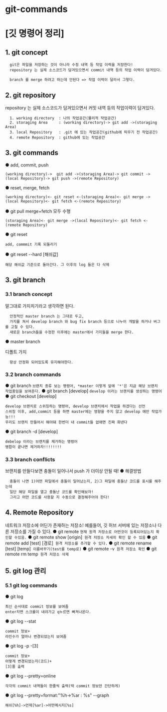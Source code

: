 # git-commands
[깃 명령어 정리]
================

## 1. git concept
```
  git은 파일을 저장하는 것이 아니라 수정 내역 등 작업 이력을 저장한다!
  repository 는 실제 소스코드가 담겨있으면서 commit 내역 등의 작업 이력이 담겨있다.

  branch 를 merge 하려고 하는데 안된다 => 작업 이력이 달라서 그렇다.
```

## 2. git repository
repository 는 실제 소스코드가 담겨있으면서 커밋 내역 등의 작업이력이 담겨있다.
```
  1. working directory  : 나의 작업공간(물리적 작업공간)
  2. storaging Area     : (working directory)-> git add ->(storaging Area)
  3. local Repository   : .git 에 있는 작업공간(github에 띄우기 전 작업공간)
  4. remote Repository  : github에 있는 작업공간
```

## 3. git commands
● add, commit, push
```
(working directory)->  git add ->(storaging Area)-> git commit ->(local Repository)-> git push ->(remote Repository)
```
● reset, merge, fetch
```
(working directory)<- git reset <-(storaging Area)<- git merge ->(local Repository)<- git fetch <-(remote Repository)
```
● git pull
merge+fetch 모두 수행
```
(storaging Area)<- git merge ->(local Repository)<- git fetch <-(remote Repository)
```
● git reset
```
add, commmit 기록 되돌리기
```
● git reset --hard [해쉬값]
```
해당 해쉬값 기준으로 돌아간다. 그 이후의 log 들은 다 삭제
```

## 3. git branch
### 3.1 branch concept

말그대로 가지치기라고 생각하면 된다.
```
  안정적인 master branch 는 그대로 두고,
  가지를 쳐서 develop branch 와 bug fix branch 등으로 나누어 개발을 하거나 버그를 고칠 수 있다.
  새로운 branch들을 수정한 이후에는 master에서 가지들을 merge 한다.
```
● master branch

디폴트 가지

```  항상 안정화 되어있도록 유지해야한다.```

### 3.2 branch commands
● git branch
```브랜치 종류 보는 명령어, *master 이렇게 앞에 '*'은 지금 해당 브랜치 작업중임을 보여준다.```
● git branch [develop]
```develop 이라는 브랜치를 생성하는 명령어```
● git checkout [develop]
  ```
  develop 브랜치로 스위칭하는 명령어, develop 브랜치에서 작업을 하겠다는 선언
  스위칭 이후, add,commit 등을 하면 master에는 영향을 주지 않고 develop 에만 작업가능!!!
  우리도 브랜치 만들어서 해야돼 한번더 내 commit들 없애면 진짜 화낸다
  ```
● git branch -d [develop]
  ```
  debelop 이라는 브랜치를 제거하는 명령어
  병합이 끝나면 제거하자!!!!!!!!
  ```
### 3.3 branch conflicts
브랜치를 만들다보면 충돌이 일어나서 push 가 더이상 안될 때!
● 해결방법
```
  충돌이 나면 1)어떤 파일에서 충돌이 일어났는지, 2)그 파일에 충돌난 코드를 표시를 해주는데
  일단 해당 파일을 열고 충돌난 코드를 확인해보자!
  그리고 어떤 코드를 사용할 지 수동으로 결정해주어야 한다!
```

## 4. Remote Repository
네트워크 저장소에 어딘가 존재하는 저장소!
예를들어, 깃 허브 서버에 있는 저장소나 다른 저장소를 가질 수 있다.
● git remote
```현재 원격 저장소로 어떤것이 등록되어있는지 확인할 수있음.```
● git remote show [origin]```
  원격 저장소 자세히 확인 할 수 있음```
● git remote add [test] [경로]```
  원격 저장소를 추가할 수 있다.```
● git remote rename [test] [temp]```
  이름바꾸기(test를 temp로)```
● git remote -v```
  원격 저장소 확인```
● git remote rm temp```
  원격 저장소 삭제```


## 5. git log 관리
### 5.1 git log commands
● git log
  ```
  최신 순서대로 commit 정보를 보여줌
  enter치면 스크롤이 내려가고 q누르면 빠져나온다.
  ```
● git log --stat
  ```
  commit 정보+
  라인수가 얼마나 변경되었는지 보여줌
  ```
● git log -p -[3]
  ```
  commit 정보+
  어떻게 변경되었는지(코드)+
  [3]줄 출력
  ```
● git log --pretty=online
  ```
  각각의 commit 내역들이 한줄씩 출력(딱 commit 정보만 간단하게)
  ```
● git log --pretty=format:"%h->%ar : %s" --graph
  ```
  해쉬[%h]->언제[%ar]->어떤메시지[%s]
  ```
  
